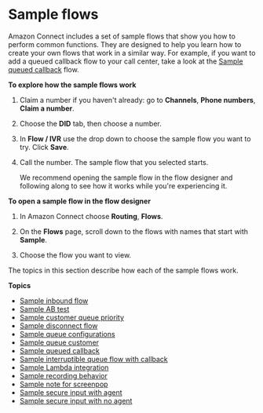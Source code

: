 # Sample flows<a name="contact-flow-samples"></a>

Amazon Connect includes a set of sample flows that show you how to perform common functions\. They are designed to help you learn how to create your own flows that work in a similar way\. For example, if you want to add a queued callback flow to your call center, take a look at the [Sample queued callback](sample-queued-callback.md) flow\.

**To explore how the sample flows work**

1. Claim a number if you haven't already: go to **Channels**, **Phone numbers**, **Claim a number**\.

1. Choose the **DID** tab, then choose a number\.

1. In **Flow / IVR** use the drop down to choose the sample flow you want to try\. Click **Save**\.

1. Call the number\. The sample flow that you selected starts\. 

   We recommend opening the sample flow in the flow designer and following along to see how it works while you're experiencing it\.

**To open a sample flow in the flow designer**

1. In Amazon Connect choose **Routing**, **Flows**\. 

1. On the **Flows** page, scroll down to the flows with names that start with **Sample**\. 

1. Choose the flow you want to view\.

The topics in this section describe how each of the sample flows work\.

**Topics**
+ [Sample inbound flow](sample-inbound-flow.md)
+ [Sample AB test](sample-ab-test.md)
+ [Sample customer queue priority](sample-customer-queue-priority.md)
+ [Sample disconnect flow](sample-disconnect.md)
+ [Sample queue configurations](sample-queue-configurations.md)
+ [Sample queue customer](sample-queue-customer.md)
+ [Sample queued callback](sample-queued-callback.md)
+ [Sample interruptible queue flow with callback](sample-interruptible-queue.md)
+ [Sample Lambda integration](sample-lambda-integration.md)
+ [Sample recording behavior](sample-recording-behavior.md)
+ [Sample note for screenpop](sample-note-for-screenpop.md)
+ [Sample secure input with agent](sample-secure-input-with-agent.md)
+ [Sample secure input with no agent](sample-secure-input-with-noagent.md)